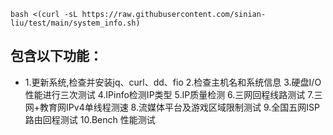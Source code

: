 ```
bash <(curl -sL https://raw.githubusercontent.com/sinian-liu/test/main/system_info.sh)
```
## 包含以下功能：
- 1.更新系统,检查并安装jq、curl、dd、fio
2.检查主机名和系统信息
3.硬盘I/O性能进行三次测试
4.IPinfo检测IP类型
5.IP质量检测
6.三网回程线路测试
7.三网+教育网IPv4单线程测速
8.流媒体平台及游戏区域限制测试
9.全国五网ISP路由回程测试
10.Bench 性能测试
